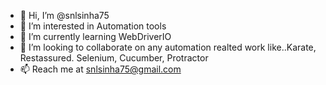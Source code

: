 - 👋 Hi, I’m @snlsinha75
- 👀 I’m interested in Automation tools
- 🌱 I’m currently learning WebDriverIO
- 💞️ I’m looking to collaborate on any automation realted work like..Karate, Restassured. Selenium, Cucumber, Protractor
- 📫 Reach me at snlsinha75@gmail.com

<!---
snlsinha75/snlsinha75 is a ✨ special ✨ repository because its `README.md` (this file) appears on your GitHub profile.
You can click the Preview link to take a look at your changes.
--->
